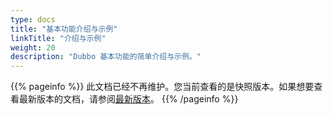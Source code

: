 ```yaml
---
type: docs
title: "基本功能介绍与示例"
linkTitle: "介绍与示例"
weight: 20
description: "Dubbo 基本功能的简单介绍与示例。"
---
```



{{% pageinfo %}} 此文档已经不再维护。您当前查看的是快照版本。如果想要查看最新版本的文档，请参阅[最新版本](/zh-cn/docs3-v2/java-sdk/quick-start/)。
{{% /pageinfo %}}
